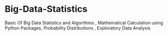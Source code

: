 # Big-Data-Statistics
Basic Of Big Data Statistics and Algorithms ,
Mathematical Calculation using Python Packages, 
Probability Distributions , 
Exploratory Data Analysis
